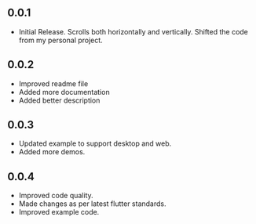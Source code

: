 ## 0.0.1

* Initial Release. Scrolls both horizontally and vertically. Shifted the code from my personal project.

## 0.0.2

* Improved readme file
* Added more documentation
* Added better description

## 0.0.3

* Updated example to support desktop and web.
* Added more demos.

## 0.0.4

* Improved code quality.
* Made changes as per latest flutter standards.
* Improved example code.
